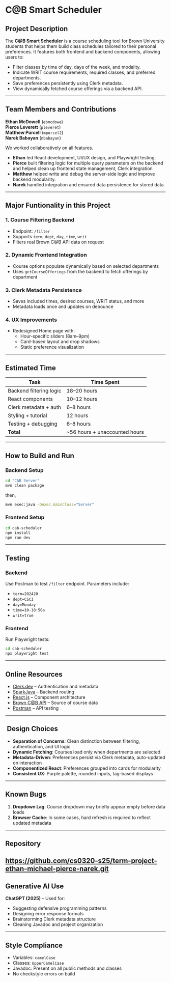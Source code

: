 # C@B Smart Scheduler

##  Project Description
The **C@B Smart Scheduler** is a course scheduling tool for Brown University students that helps them build class 
schedules tailored to their personal preferences. It features both frontend and backend components, allowing users to:
- Filter classes by time of day, days of the week, and modality.
- Indicate WRIT course requirements, required classes, and preferred departments.
- Save preferences persistently using Clerk metadata.
- View dynamically fetched course offerings via a backend API.

---

## Team Members and Contributions

**Ethan McDowell** (`ebmcdowe`)  
**Pierce Leverett** (`pleveret`)  
**Matthew Purcell** (`mpurcel2`)  
**Narek Babayan** (`nbabayan`)

We worked collaboratively on all features.
- **Ethan** led React development, UI/UX design, and Playwright testing.
- **Pierce** built filtering logic for multiple query parameters on the backend and helped clean up frontend state 
management, Clerk integration
- **Matthew** helped write and debug the server-side logic and improve backend modularity.
- **Narek** handled integration and ensured data persistence for stored data.

---

##  Major Funtionality in this Project

### 1. Course Filtering Backend
- Endpoint: `/filter`
- Supports `term`, `dept`, `day`, `time`, `writ`
- Filters real Brown C@B API data on request

### 2. Dynamic Frontend Integration
- Course options populate dynamically based on selected departments
- Uses `getCourseOfferings` from the backend to fetch offerings by department

### 3. Clerk Metadata Persistence
- Saves included times, desired courses, WRIT status, and more
- Metadata loads once and updates on debounce

### 4. UX Improvements
- Redesigned Home page with:
    - Hour-specific sliders (8am–9pm)
    - Card-based layout and drop shadows
    - Static preference visualization

---

##  Estimated Time

| Task | Time Spent                    |
|------|-------------------------------|
| Backend filtering logic | 18–20 hours                   |
| React components | 10–12 hours                   |
| Clerk metadata + auth | 6–8 hours                     |
| Styling + tutorial | 12 hours                      |
| Testing + debugging | 6–8 hours                     |
| **Total** | ~56 hours + unaccounted hours |

---

##  How to Build and Run

### Backend Setup
```bash
cd "CAB Server"
mvn clean package
```

then,
```bash
mvn exec:java -Dexec.mainClass="Server"
```

### Frontend Setup
```bash
cd cab-scheduler
npm install
npm run dev
```

---

##  Testing

### Backend
Use Postman to test `/filter` endpoint. Parameters include:
- `term=202420`
- `dept=CSCI`
- `day=Monday`
- `time=10-10:50a`
- `writ=true`

### Frontend
Run Playwright tests:
```bash
cd cab-scheduler
npx playwright test
```

---

##  Online Resources
- [Clerk.dev](https://clerk.dev/) – Authentication and metadata
- [SparkJava](http://sparkjava.com/) – Backend routing
- [React.js](https://reactjs.org/) – Component architecture
- [Brown C@B API](https://cab.brown.edu/) – Source of course data
- [Postman](https://www.postman.com/) – API testing

---

## ️ Design Choices

- **Separation of Concerns**: Clean distinction between filtering, authentication, and UI logic
- **Dynamic Fetching**: Courses load only when departments are selected
- **Metadata-Driven**: Preferences persist via Clerk metadata, auto-updated on interaction
- **Componentized React**: Preferences grouped into cards for modularity
- **Consistent UX**: Purple palette, rounded inputs, tag-based displays

---

##  Known Bugs

1. **Dropdown Lag**: Course dropdown may briefly appear empty before data loads
3. **Browser Cache**: In some cases, hard refresh is required to reflect updated metadata

---

##  Repository

https://github.com/cs0320-s25/term-project-ethan-michael-pierce-narek.git
---

##  Generative AI Use

**ChatGPT (2025)** – Used for:
- Suggesting defensive programming patterns
- Designing error response formats
- Brainstorming Clerk metadata structure
- Cleaning Javadoc and project organization

---

##  Style Compliance
- Variables: `camelCase`
- Classes: `UpperCamelCase`
- Javadoc: Present on all public methods and classes
- No checkstyle errors on build
